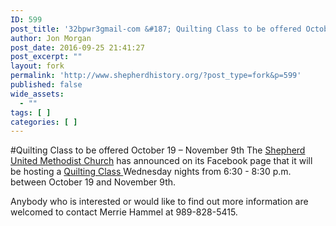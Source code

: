 ```yaml
---
ID: 599
post_title: '32bpwr3gmail-com &#187; Quilting Class to be offered October 19 &#8211; November 9th'
author: Jon Morgan
post_date: 2016-09-25 21:41:27
post_excerpt: ""
layout: fork
permalink: 'http://www.shepherdhistory.org/?post_type=fork&p=599'
published: false
wide_assets:
  - ""
tags: [ ]
categories: [ ]
---
```

#Quilting Class to be offered October 19 &#8211; November 9th
The <a href="http://www.shepherdhistory.org/business-directory/568/shepherd-united-methodist-church">Shepherd United Methodist Church</a> has announced on its Facebook page that it will be hosting a <a href="http://www.shepherdhistory.org/event/quilting-class/">Quilting Class </a>Wednesday nights from 6:30 - 8:30 p.m. between October 19 and November 9th.

Anybody who is interested or would like to find out more information are welcomed to contact Merrie Hammel at 989-828-5415.
